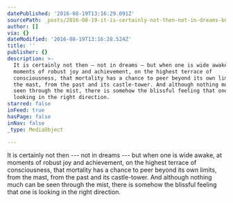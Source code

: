 ```yaml
---
datePublished: '2016-08-19T13:16:29.091Z'
sourcePath: _posts/2016-08-19-it-is-certainly-not-then-not-in-dreams-but-when-one-is-w.md
author: []
via: {}
dateModified: '2016-08-19T13:16:28.524Z'
title: ''
publisher: {}
description: >-
  It is certainly not then — not in dreams — but when one is wide awake, at
  moments of robust joy and achievement, on the highest terrace of
  consciousness, that mortality has a chance to peer beyond its own limits, from
  the mast, from the past and its castle-tower. And although nothing much can be
  seen through the mist, there is somehow the blissful feeling that one is
  looking in the right direction.
starred: false
inFeed: true
hasPage: false
inNav: false
_type: MediaObject

---
```

It is certainly not then --- not in dreams --- but when one is wide awake, at moments of robust joy and achievement, on the highest terrace of consciousness, that mortality has a chance to peer beyond its own limits, from the mast, from the past and its castle-tower. And although nothing much can be seen through the mist, there is somehow the blissful feeling that one is looking in the right direction.